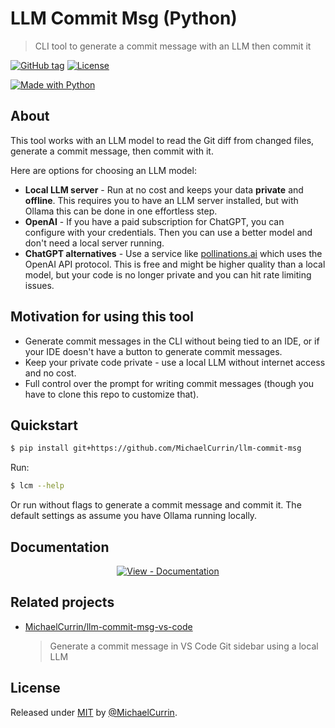 # LLM Commit Msg (Python)
> CLI tool to generate a commit message with an LLM then commit it

[![GitHub tag](https://img.shields.io/github/tag/MichaelCurrin/llm-commit-msg?include_prereleases=&sort=semver)](https://github.com/MichaelCurrin/llm-commit-msg/releases/)
[![License](https://img.shields.io/badge/License-MIT-blue)](#license)

[![Made with Python](https://img.shields.io/badge/dynamic/toml?url=https%3A%2F%2Fraw.githubusercontent.com%2FMichaelCurrin%2Fllm-commit-msg%2Frefs%2Fheads%2Fmain%2Fpyproject.toml&query=$.tool.poetry.dependencies.python&label=python&logo=python&logoColor=white)](https://python.org "Go to Python homepage")

## About

This tool works with an LLM model to read the Git diff from changed files, generate a commit message, then commit with it.

Here are options for choosing an LLM model:

- **Local LLM server** - Run at no cost and keeps your data **private** and **offline**. This requires you to have an LLM server installed, but with Ollama this can be done in one effortless step.
- **OpenAI** - If you have a paid subscription for ChatGPT, you can configure with your credentials. Then you can use a better model and don't need a local server running.
- **ChatGPT alternatives** - Use a service like [pollinations.ai](https://pollinations.ai) which uses the OpenAI API protocol. This is free and might be higher quality than a local model, but your code is no longer private and you can hit rate limiting issues.

## Motivation for using this tool

- Generate commit messages in the CLI without being tied to an IDE, or if your IDE doesn't have a button to generate commit messages.
- Keep your private code private - use a local LLM without internet access and no cost.
- Full control over the prompt for writing commit messages (though you have to clone this repo to customize that).

## Quickstart

```sh
$ pip install git+https://github.com/MichaelCurrin/llm-commit-msg
```

Run:

```sh
$ lcm --help
```

Or run without flags to generate a commit message and commit it. The default settings as assume you have Ollama running locally.

## Documentation

<div align="center">

[![View - Documentation](https://img.shields.io/badge/View-Documentation-blue?style=for-the-badge)](/docs/)

</div>

## Related projects

- [MichaelCurrin/llm-commit-msg-vs-code](https://github.com/MichaelCurrin/llm-commit-msg-vs-code)
  > Generate a commit message in VS Code Git sidebar using a local LLM


## License

Released under [MIT](/LICENSE) by [@MichaelCurrin](https://github.com/MichaelCurrin).
